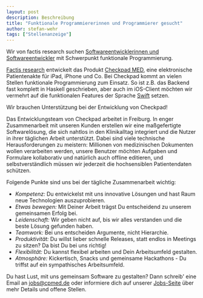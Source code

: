 ```yaml
---
layout: post
description: Beschreibung
title: "Funktionale Programmiererinnen und Programmierer gesucht"
author: stefan-wehr
tags: ["Stellenanzeige"]
---
```


Wir von factis research suchen
[Softwareentwicklerinnen und
Softwareentwickler](http://cpmed.de/jobs/) mit Schwerpunkt
funktionale Programmierung.

[Factis research](http://checkpad.de) entwickelt das
Produkt [Checkpad MED](http://cpmed.de/), eine elektronische
Patientenakte für iPad, iPhone und Co. Bei Checkpad kommt an vielen
Stellen funktionale Programmierung zum Einsatz. So ist z.B. das Backend
fast komplett in Haskell geschrieben, aber auch im iOS-Client möchten
wir vermehrt auf die funktionalen Features der Sprache
[Swift](/2015/11/09/swift.html) setzen.

Wir brauchen Unterstützung bei der Entwicklung von Checkpad!

<!-- more start -->

Das Entwicklungsteam von Checkpad arbeitet in Freiburg. In enger
Zusammenarbeit mit unseren Kunden erstellen wir eine maßgefertigte
Softwarelösung, die sich nahtlos in den Klinikalltag integriert und die
Nutzer in ihrer
täglichen Arbeit unterstützt. Dabei sind viele technische Herausforderungen
zu meistern: Millionen von medizinischen Dokumenten wollen verarbeiten
werden, unsere Benutzer möchten Aufgaben und Formulare kollaborativ und
natürlich auch offline editieren, und selbstverständlich müssen wir jederzeit die
hochsensiblen Patientendaten schützen.

Folgende Punkte sind uns bei der tägliche Zusammenarbeit wichtig:

- *Kompetenz:* Du entwickelst mit uns innovative Lösungen und hast Raum
neue Technologien auszuprobieren.
- *Etwas bewegen:* Mit Deiner Arbeit trägst Du entscheidend zu unserem
gemeinsamen Erfolg bei.
- *Leidenschaft:* Wir geben nicht auf, bis wir alles verstanden und die beste
Lösung gefunden haben.
- *Teamwork:* Bei uns entscheiden Argumente, nicht Hierarchie.
- *Produktivität:* Du willst lieber schnelle Releases, statt endlos in
Meetings zu sitzen? Da bist Du bei uns richtig!
- *Flexibilität:* Du kannst flexibel arbeiten und Dein Arbeitsumfeld
gestalten.
- *Atmosphäre:* Kickertisch, Snacks und gemeinsame Hackathons - Du triffst auf
ein sympathisches Arbeitsumfeld.

Du hast Lust, mit uns gemeinsam Software zu gestalten? Dann schreib' eine
Email an [jobs@cpmed.de](jobs@cpmed.de) oder informiere dich
auf unserer [Jobs-Seite](http://cpmed.de/jobs/) über mehr
Details und offene Stellen.

<!-- more end -->
